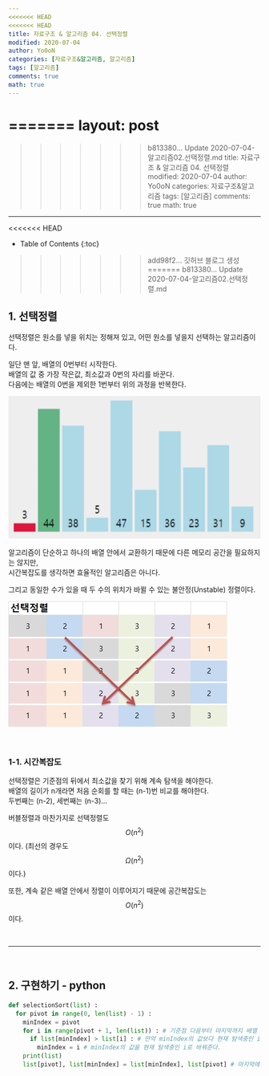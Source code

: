 ```yaml
---
<<<<<<< HEAD
<<<<<<< HEAD
title: 자료구조 & 알고리즘 04. 선택정렬
modified: 2020-07-04
author: Yo0oN
categories: [자료구조&알고리즘, 알고리즘]
tags: [알고리즘]
comments: true
math: true
---
```


=======
layout: post
=======
>>>>>>> b813380... Update 2020-07-04-알고리즘02.선택정렬.md
title: 자료구조 & 알고리즘 04. 선택정렬
modified: 2020-07-04
author: Yo0oN
categories: 자료구조&알고리즘
tags: [알고리즘]
comments: true
math: true
---

<<<<<<< HEAD
* Table of Contents
{:toc}

>>>>>>> add98f2... 깃허브 블로그 생성
=======
>>>>>>> b813380... Update 2020-07-04-알고리즘02.선택정렬.md
## 1. 선택정렬

선택정렬은 원소를 넣을 위치는 정해져 있고, 어떤 원소를 넣을지 선택하는 알고리즘이다.

일단 맨 앞, 배열의 0번부터 시작한다.<br>
배열의 값 중 가장 작은값, 최소값과 0번의 자리를 바꾼다.<br>
다음에는 배열의 0번을 제외한 1번부터 위의 과정을 반복한다.

![선택정렬](/images/posts/Algorithm/02.SelectionSort/01.gif)

알고리즘이 단순하고 하나의 배열 안에서 교환하기 때문에 다른 메모리 공간을 필요하지는 않지만,<br>
시간복잡도를 생각하면 효율적인 알고리즘은 아니다.

그리고 동일한 수가 있을 때 두 수의 위치가 바뀔 수 있는 불안정(Unstable) 정렬이다.

![선택정렬](/images/posts/Algorithm/02.SelectionSort/02.jpg)

<br>

### 1-1. 시간복잡도

선택정렬은 기준점의 뒤에서 최소값을 찾기 위해 계속 탐색을 해야한다.<br>
배열의 길이가 n개라면 처음 순회를 할 때는 (n-1)번 비교를 해야한다.<br>
두번째는 (n-2), 세번째는 (n-3)...<br>

버블정렬과 마찬가지로 선택정렬도 $$O(n^2)$$이다. (최선의 경우도 $$Ω(n^2)$$이다.)

또한, 계속 같은 배열 안에서 정렬이 이루어지기 때문에 공간복잡도는 $$O(n^2)$$이다.

<br>
<hr>
<br>

## 2. 구현하기 - python

```python
def selectionSort(list) :
  for pivot in range(0, len(list) - 1) :
    minIndex = pivot
    for i in range(pivot + 1, len(list)) : # 기준점 다음부터 마지막까지 배열 순회
      if list[minIndex] > list[i] : # 만약 minIndex의 값보다 현재 탐색중인 i의 값이 작다면
        minIndex = i # minIndex의 값을 현재 탐색중인 i로 바꿔준다.
    print(list)
    list[pivot], list[minIndex] = list[minIndex], list[pivot] # 마지막에는 기준점과 가장 작은 값을 바꿔준다.
```
